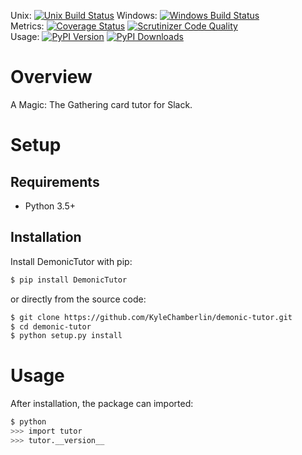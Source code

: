 Unix: [![Unix Build Status](https://img.shields.io/travis/KyleChamberlin/demonic-tutor/master.svg)](https://travis-ci.org/KyleChamberlin/demonic-tutor) Windows: [![Windows Build Status](https://img.shields.io/appveyor/ci/KyleChamberlin/demonic-tutor/master.svg)](https://ci.appveyor.com/project/KyleChamberlin/demonic-tutor)<br>Metrics: [![Coverage Status](https://img.shields.io/coveralls/KyleChamberlin/demonic-tutor/master.svg)](https://coveralls.io/r/KyleChamberlin/demonic-tutor) [![Scrutinizer Code Quality](https://img.shields.io/scrutinizer/g/KyleChamberlin/demonic-tutor.svg)](https://scrutinizer-ci.com/g/KyleChamberlin/demonic-tutor/?branch=master)<br>Usage: [![PyPI Version](https://img.shields.io/pypi/v/DemonicTutor.svg)](https://pypi.python.org/pypi/DemonicTutor) [![PyPI Downloads](https://img.shields.io/pypi/dm/DemonicTutor.svg)](https://pypi.python.org/pypi/DemonicTutor)

# Overview

A Magic: The Gathering card tutor for Slack.

# Setup

## Requirements

* Python 3.5+

## Installation

Install DemonicTutor with pip:

```sh
$ pip install DemonicTutor
```

or directly from the source code:

```sh
$ git clone https://github.com/KyleChamberlin/demonic-tutor.git
$ cd demonic-tutor
$ python setup.py install
```

# Usage

After installation, the package can imported:

```sh
$ python
>>> import tutor
>>> tutor.__version__
```
